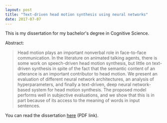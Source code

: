 ```yaml
---
layout: post
title: "Text-driven head motion synthesis using neural networks"
date: 2017-07-07
---
```


This is my dissertation for my bachelor's degree in Cognitive Science.

<!--more-->

Abstract:

> Head motion plays an important nonverbal role in face-to-face communication. In
the literature on animated talking agents, there is some work on speech-driven head
motion synthesis, but little on text-driven synthesis in spite of the fact that the semantic
content of an utterance is an important contributor to head motion. We present an
evaluation of different neural network architectures, an analysis of hyperparameters,
and finally a text-driven, deep neural network-based system for head motion synthesis.
The proposed model performs well in subjective evaluations, and we show that this is
in part because of its access to the meaning of words in input sentences.

You can read the dissertation [here](/static/dissertation.pdf) (PDF link).
